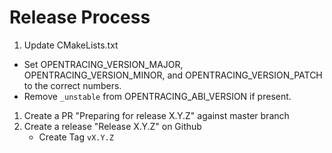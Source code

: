 # Release Process

1. Update CMakeLists.txt 
  * Set OPENTRACING_VERSION_MAJOR, OPENTRACING_VERSION_MINOR,
    and OPENTRACING_VERSION_PATCH to the correct numbers.
  * Remove `_unstable` from OPENTRACING_ABI_VERSION if present.
1. Create a PR "Preparing for release X.Y.Z" against master branch
2. Create a release "Release X.Y.Z" on Github
    * Create Tag `vX.Y.Z`
